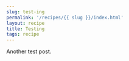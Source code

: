 ```yaml
---
slug: test-ing
permalink: '/recipes/{{ slug }}/index.html'
layout: recipe
title: Testing
tags: recipe
---
```

Another test post.
